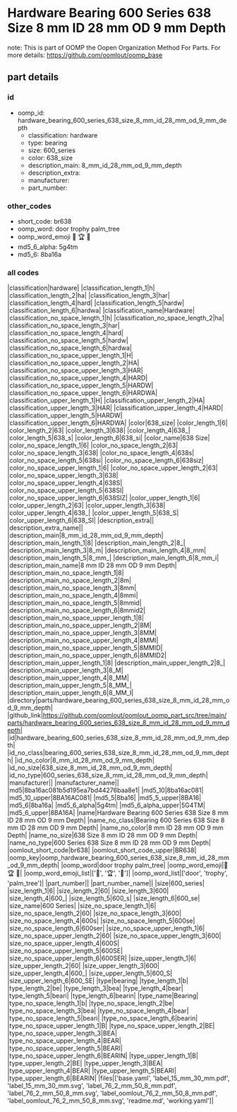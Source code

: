 # Hardware Bearing 600 Series 638 Size 8 mm ID 28 mm OD 9 mm Depth  

note: This is part of OOMP the Oopen Organization Method For Parts. For more details: https://github.com/oomlout/oomp_base

##  part details





### id
* oomp_id: hardware_bearing_600_series_638_size_8_mm_id_28_mm_od_9_mm_depth
  * classification: hardware
  * type: bearing
  * size: 600_series
  * color: 638_size
  * description_main: 8_mm_id_28_mm_od_9_mm_depth
  * description_extra: 
  * manufacturer: 
  * part_number: 

### other_codes
* short_code: br638
* oomp_word: door trophy palm_tree
* oomp_word_emoji :door: :trophy: :palm_tree:
* md5_6_alpha: 5g4tm
* md5_6: 8ba16a

### all codes 
|classification|hardware|
|classification_length_1|h|
|classification_length_2|ha|
|classification_length_3|har|
|classification_length_4|hard|
|classification_length_5|hardw|
|classification_length_6|hardwa|
|classification_name|Hardware|
|classification_no_space_length_1|h|
|classification_no_space_length_2|ha|
|classification_no_space_length_3|har|
|classification_no_space_length_4|hard|
|classification_no_space_length_5|hardw|
|classification_no_space_length_6|hardwa|
|classification_no_space_upper_length_1|H|
|classification_no_space_upper_length_2|HA|
|classification_no_space_upper_length_3|HAR|
|classification_no_space_upper_length_4|HARD|
|classification_no_space_upper_length_5|HARDW|
|classification_no_space_upper_length_6|HARDWA|
|classification_upper_length_1|H|
|classification_upper_length_2|HA|
|classification_upper_length_3|HAR|
|classification_upper_length_4|HARD|
|classification_upper_length_5|HARDW|
|classification_upper_length_6|HARDWA|
|color|638_size|
|color_length_1|6|
|color_length_2|63|
|color_length_3|638|
|color_length_4|638_|
|color_length_5|638_s|
|color_length_6|638_si|
|color_name|638 Size|
|color_no_space_length_1|6|
|color_no_space_length_2|63|
|color_no_space_length_3|638|
|color_no_space_length_4|638s|
|color_no_space_length_5|638si|
|color_no_space_length_6|638siz|
|color_no_space_upper_length_1|6|
|color_no_space_upper_length_2|63|
|color_no_space_upper_length_3|638|
|color_no_space_upper_length_4|638S|
|color_no_space_upper_length_5|638SI|
|color_no_space_upper_length_6|638SIZ|
|color_upper_length_1|6|
|color_upper_length_2|63|
|color_upper_length_3|638|
|color_upper_length_4|638_|
|color_upper_length_5|638_S|
|color_upper_length_6|638_SI|
|description_extra||
|description_extra_name||
|description_main|8_mm_id_28_mm_od_9_mm_depth|
|description_main_length_1|8|
|description_main_length_2|8_|
|description_main_length_3|8_m|
|description_main_length_4|8_mm|
|description_main_length_5|8_mm_|
|description_main_length_6|8_mm_i|
|description_main_name|8 mm ID 28 mm OD 9 mm Depth|
|description_main_no_space_length_1|8|
|description_main_no_space_length_2|8m|
|description_main_no_space_length_3|8mm|
|description_main_no_space_length_4|8mmi|
|description_main_no_space_length_5|8mmid|
|description_main_no_space_length_6|8mmid2|
|description_main_no_space_upper_length_1|8|
|description_main_no_space_upper_length_2|8M|
|description_main_no_space_upper_length_3|8MM|
|description_main_no_space_upper_length_4|8MMI|
|description_main_no_space_upper_length_5|8MMID|
|description_main_no_space_upper_length_6|8MMID2|
|description_main_upper_length_1|8|
|description_main_upper_length_2|8_|
|description_main_upper_length_3|8_M|
|description_main_upper_length_4|8_MM|
|description_main_upper_length_5|8_MM_|
|description_main_upper_length_6|8_MM_I|
|directory|parts/hardware_bearing_600_series_638_size_8_mm_id_28_mm_od_9_mm_depth|
|github_link|https://github.com/oomlout/oomlout_oomp_part_src/tree/main/parts/hardware_bearing_600_series_638_size_8_mm_id_28_mm_od_9_mm_depth|
|id|hardware_bearing_600_series_638_size_8_mm_id_28_mm_od_9_mm_depth|
|id_no_class|bearing_600_series_638_size_8_mm_id_28_mm_od_9_mm_depth|
|id_no_color|8_mm_id_28_mm_od_9_mm_depth|
|id_no_size|638_size_8_mm_id_28_mm_od_9_mm_depth|
|id_no_type|600_series_638_size_8_mm_id_28_mm_od_9_mm_depth|
|manufacturer||
|manufacturer_name||
|md5|8ba16ac081b5d195ea7bd44276baa8e1|
|md5_10|8ba16ac081|
|md5_10_upper|8BA16AC081|
|md5_5|8ba16|
|md5_5_upper|8BA16|
|md5_6|8ba16a|
|md5_6_alpha|5g4tm|
|md5_6_alpha_upper|5G4TM|
|md5_6_upper|8BA16A|
|name|Hardware Bearing 600 Series 638 Size 8 mm ID 28 mm OD 9 mm Depth|
|name_no_class|Bearing 600 Series 638 Size 8 mm ID 28 mm OD 9 mm Depth|
|name_no_color|8 mm ID 28 mm OD 9 mm Depth|
|name_no_size|638 Size 8 mm ID 28 mm OD 9 mm Depth|
|name_no_type|600 Series 638 Size 8 mm ID 28 mm OD 9 mm Depth|
|oomlout_short_code|br638|
|oomlout_short_code_upper|BR638|
|oomp_key|oomp_hardware_bearing_600_series_638_size_8_mm_id_28_mm_od_9_mm_depth|
|oomp_word|door trophy palm_tree|
|oomp_word_emoji|:door: :trophy: :palm_tree:|
|oomp_word_emoji_list|[':door:', ':trophy:', ':palm_tree:']|
|oomp_word_list|['door', 'trophy', 'palm_tree']|
|part_number||
|part_number_name||
|size|600_series|
|size_length_1|6|
|size_length_2|60|
|size_length_3|600|
|size_length_4|600_|
|size_length_5|600_s|
|size_length_6|600_se|
|size_name|600 Series|
|size_no_space_length_1|6|
|size_no_space_length_2|60|
|size_no_space_length_3|600|
|size_no_space_length_4|600s|
|size_no_space_length_5|600se|
|size_no_space_length_6|600ser|
|size_no_space_upper_length_1|6|
|size_no_space_upper_length_2|60|
|size_no_space_upper_length_3|600|
|size_no_space_upper_length_4|600S|
|size_no_space_upper_length_5|600SE|
|size_no_space_upper_length_6|600SER|
|size_upper_length_1|6|
|size_upper_length_2|60|
|size_upper_length_3|600|
|size_upper_length_4|600_|
|size_upper_length_5|600_S|
|size_upper_length_6|600_SE|
|type|bearing|
|type_length_1|b|
|type_length_2|be|
|type_length_3|bea|
|type_length_4|bear|
|type_length_5|beari|
|type_length_6|bearin|
|type_name|Bearing|
|type_no_space_length_1|b|
|type_no_space_length_2|be|
|type_no_space_length_3|bea|
|type_no_space_length_4|bear|
|type_no_space_length_5|beari|
|type_no_space_length_6|bearin|
|type_no_space_upper_length_1|B|
|type_no_space_upper_length_2|BE|
|type_no_space_upper_length_3|BEA|
|type_no_space_upper_length_4|BEAR|
|type_no_space_upper_length_5|BEARI|
|type_no_space_upper_length_6|BEARIN|
|type_upper_length_1|B|
|type_upper_length_2|BE|
|type_upper_length_3|BEA|
|type_upper_length_4|BEAR|
|type_upper_length_5|BEARI|
|type_upper_length_6|BEARIN|
|files|['base.yaml', 'label_15_mm_30_mm.pdf', 'label_15_mm_30_mm.svg', 'label_76_2_mm_50_8_mm.pdf', 'label_76_2_mm_50_8_mm.svg', 'label_oomlout_76_2_mm_50_8_mm.pdf', 'label_oomlout_76_2_mm_50_8_mm.svg', 'readme.md', 'working.yaml']|
